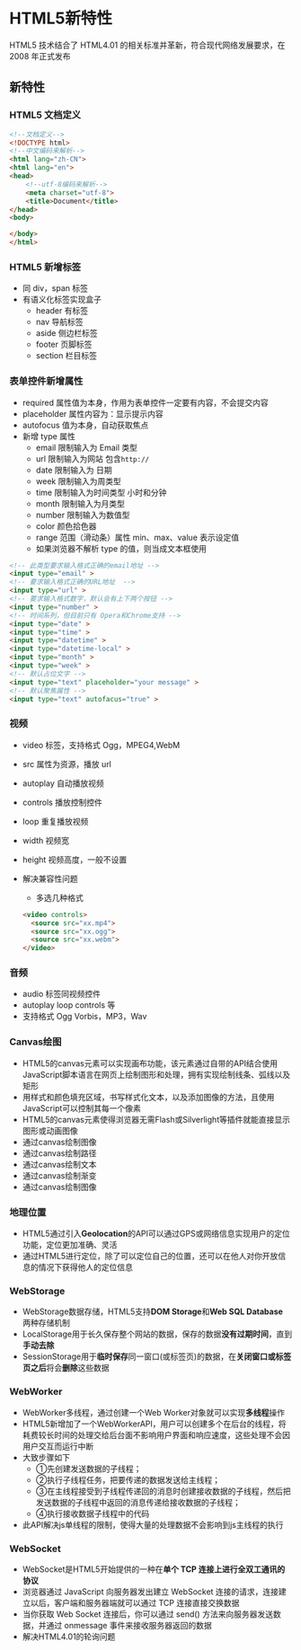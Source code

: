 # HTML5新特性

HTML5 技术结合了 HTML4.01 的相关标准并革新，符合现代网络发展要求，在 2008 年正式发布

## 新特性

### HTML5 文档定义

```html 基本框架
<!--文档定义-->
<!DOCTYPE html>
<!--中文编码来解析-->
<html lang="zh-CN">
<html lang="en">
<head>
    <!--utf-8编码来解析-->
    <meta charset="utf-8">
    <title>Document</title>
</head>
<body>

</body>
</html>
```

### HTML5 新增标签

- 同 div，span 标签
- 有语义化标签实现盒子
  - header 有标签
  - nav 导航标签
  - aside 侧边栏标签
  - footer 页脚标签
  - section 栏目标签

### 表单控件新增属性

- required 属性值为本身，作用为表单控件一定要有内容，不会提交内容
- placeholder 属性内容为：显示提示内容
- autofocus 值为本身，自动获取焦点
- 新增 type 属性
  - email 限制输入为 Email 类型
  - url 限制输入为网站 包含`http://`
  - date 限制输入为 日期
  - week 限制输入为周类型
  - time 限制输入为时间类型 小时和分钟
  - month 限制输入为月类型
  - number 限制输入为数值型
  - color 颜色拾色器
  - range 范围（滑动条）属性 min、max、value 表示设定值
  - 如果浏览器不解析 type 的值，则当成文本框使用

```html 表单控件新增属性
<!-- 此类型要求输入格式正确的email地址 -->
<input type="email" >
<!-- 要求输入格式正确的URL地址  -->
<input type="url" >
<!-- 要求输入格式数字，默认会有上下两个按钮 -->
<input type="number" >
<!-- 时间系列，但目前只有 Opera和Chrome支持 -->
<input type="date" >
<input type="time" >
<input type="datetime" >
<input type="datetime-local" >
<input type="month" >
<input type="week" >
<!-- 默认占位文字 -->
<input type="text" placeholder="your message" >
<!-- 默认聚焦属性 -->
<input type="text" autofacus="true" >
```

### 视频

- video 标签，支持格式 Ogg，MPEG4,WebM
- src 属性为资源，播放 url
- autoplay 自动播放视频
- controls 播放控制控件
- loop 重复播放视频
- width 视频宽
- height 视频高度，一般不设置
- 解决兼容性问题
  - 多选几种格式

  ```html 兼容性
  <video controls>
    <source src="xx.mp4">
    <source src="xx.ogg">
    <source src="xx.webm">
  </video>
  ```

### 音频

- audio 标签同视频控件
- autoplay loop controls 等
- 支持格式 Ogg Vorbis，MP3，Wav

### Canvas绘图

- HTML5的canvas元素可以实现画布功能，该元素通过自带的API结合使用JavaScript脚本语言在网页上绘制图形和处理，拥有实现绘制线条、弧线以及矩形
- 用样式和颜色填充区域，书写样式化文本，以及添加图像的方法，且使用JavaScript可以控制其每一个像素
- HTML5的canvas元素使得浏览器无需Flash或Silverlight等插件就能直接显示图形或动画图像
- 通过canvas绘制图像
- 通过canvas绘制路径
- 通过canvas绘制文本
- 通过canvas绘制渐变
- 通过canvas绘制图像

### 地理位置

- HTML5通过引入**Geolocation**的API可以通过GPS或网络信息实现用户的定位功能，定位更加准确、灵活
- 通过HTML5进行定位，除了可以定位自己的位置，还可以在他人对你开放信息的情况下获得他人的定位信息

### WebStorage

- WebStorage数据存储，HTML5支持**DOM Storage**和**Web SQL Database** 两种存储机制
- LocalStorage用于长久保存整个网站的数据，保存的数据**没有过期时间**，直到**手动去除**
- SessionStorage用于**临时保存**同一窗口(或标签页)的数据，在**关闭窗口或标签页之后**将会**删除**这些数据

### WebWorker

- WebWorker多线程，通过创建一个Web Worker对象就可以实现**多线程**操作
- HTML5新增加了一个WebWorkerAPI，用户可以创建多个在后台的线程，将耗费较长时间的处理交给后台面不影响用户界面和响应速度，这些处理不会因用户交互而运行中断
- 大致步骤如下
  - ①先创建发送数据的子线程；
  - ②执行子线程任务，把要传递的数据发送给主线程；
  - ③在主线程接受到子线程传递回的消息时创建接收数据的子线程，然后把发送数据的子线程中返回的消息传递给接收数据的子线程；
  - ④执行接收数据子线程中的代码
- 此API解决js单线程的限制，使得大量的处理数据不会影响到js主线程的执行

### WebSocket

- WebSocket是HTML5开始提供的一种在**单个 TCP 连接上进行全双工通讯的协议**
- 浏览器通过 JavaScript 向服务器发出建立 WebSocket 连接的请求，连接建立以后，客户端和服务器端就可以通过 TCP 连接直接交换数据
- 当你获取 Web Socket 连接后，你可以通过 send() 方法来向服务器发送数据，并通过 onmessage 事件来接收服务器返回的数据
- 解决HTML4.01的轮询问题

<Vssue title="HTML issue" />
